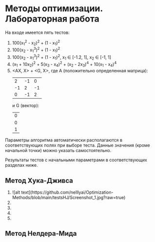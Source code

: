 # Методы оптимизации. Лабораторная работа

<div>
  На входе имеется пять тестов:
  <ol>
    <li>100(x<sub>1</sub><sup>2</sup> - x<sub>2</sub>)<sup>2</sup> + (1 - x<sub>1</sub>)<sup>2</sup></li>
    <li>100(x<sub>2</sub> - x<sub>1</sub><sup>3</sup>)<sup>2</sup> + (1 - x<sub>1</sub>)<sup>2</sup></li>
    <li>100(x<sub>2</sub> - x<sub>1</sub><sup>3</sup>)<sup>2</sup> + (1 - x<sub>1</sub>)<sup>2</sup>, 
                       x<sub>1</sub> &#8712; [-1.2, 1], x<sub>2</sub> &#8712; [-1, 1]</li>
    <li>(x<sub>1</sub> + 10x<sub>2</sub>)<sup>2</sup> + 5(x<sub>3</sub> - x<sub>4</sub>)<sup>2</sup> 
                        + (x<sub>2</sub> - 2x<sub>3</sub>)<sup>4</sup> + 10(x<sub>1</sub> - x<sub>4</sub>)<sup>4</sup></li>
    <li>
      &lt;AX, X&gt; + &lt;G, X&gt;, где A (положительно определенная матрица):
      <table>
        <tr>
          <td>2</td><td>-1</td><td>0</td>
        </tr>
        <tr>
          <td>-1</td><td>2</td><td>-1</td>
        </tr>
        <tr>
          <td>0</td><td>-1</td><td>2</td>
        </tr>
      </table>
      и G (вектор):
      <table>
        <tr><td>0</td></tr>
        <tr><td>0</td></tr>
        <tr><td>1</td></tr>
      </table>
    </li>
  </ol>
  <p>Параметры алгоритма автоматически располагаются в соответствующих полях при выборе теста. Данные значения (кроме начальной точки) можно указать самостоятельно.</p>
</div>
<p>Результаты тестов с начальными параметрами в соответствующих разделах ниже.</p>

## Метод Хука-Дживса

<ol>
  <li>
    ![alt text](https://github.com/nelllyai/Optimization-Methods/blob/main/testsHJ/Screenshot_1.jpg?raw=true)
  </li>
  <li>
  </li>
  <li>
  </li>
  <li>
  </li>
  <li>
  </li>
</ol>

## Метод Нелдера-Мида
